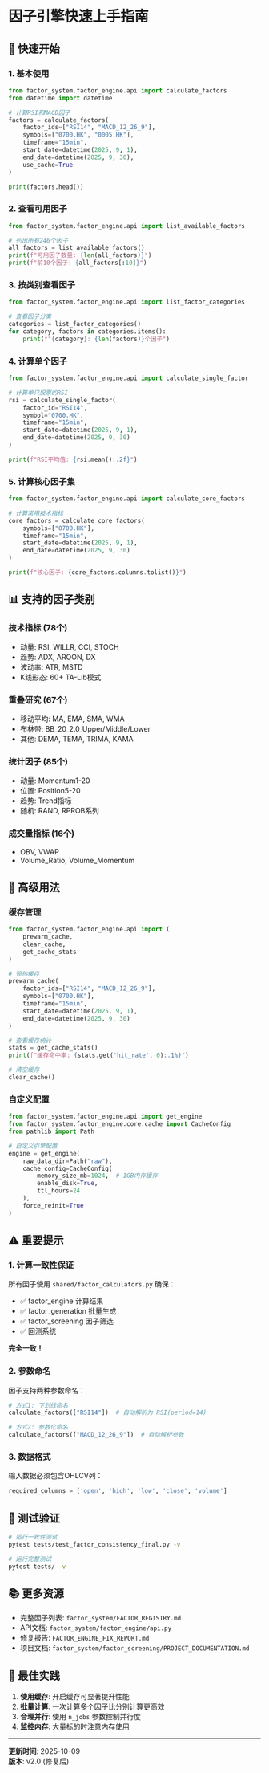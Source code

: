 # 因子引擎快速上手指南

## 🚀 快速开始

### 1. 基本使用

```python
from factor_system.factor_engine.api import calculate_factors
from datetime import datetime

# 计算RSI和MACD因子
factors = calculate_factors(
    factor_ids=["RSI14", "MACD_12_26_9"],
    symbols=["0700.HK", "0005.HK"],
    timeframe="15min",
    start_date=datetime(2025, 9, 1),
    end_date=datetime(2025, 9, 30),
    use_cache=True
)

print(factors.head())
```

### 2. 查看可用因子

```python
from factor_system.factor_engine.api import list_available_factors

# 列出所有246个因子
all_factors = list_available_factors()
print(f"可用因子数量: {len(all_factors)}")
print(f"前10个因子: {all_factors[:10]}")
```

### 3. 按类别查看因子

```python
from factor_system.factor_engine.api import list_factor_categories

# 查看因子分类
categories = list_factor_categories()
for category, factors in categories.items():
    print(f"{category}: {len(factors)}个因子")
```

### 4. 计算单个因子

```python
from factor_system.factor_engine.api import calculate_single_factor

# 计算单只股票的RSI
rsi = calculate_single_factor(
    factor_id="RSI14",
    symbol="0700.HK",
    timeframe="15min",
    start_date=datetime(2025, 9, 1),
    end_date=datetime(2025, 9, 30)
)

print(f"RSI平均值: {rsi.mean():.2f}")
```

### 5. 计算核心因子集

```python
from factor_system.factor_engine.api import calculate_core_factors

# 计算常用技术指标
core_factors = calculate_core_factors(
    symbols=["0700.HK"],
    timeframe="15min",
    start_date=datetime(2025, 9, 1),
    end_date=datetime(2025, 9, 30)
)

print(f"核心因子: {core_factors.columns.tolist()}")
```

## 📊 支持的因子类别

### 技术指标 (78个)
- 动量: RSI, WILLR, CCI, STOCH
- 趋势: ADX, AROON, DX
- 波动率: ATR, MSTD
- K线形态: 60+ TA-Lib模式

### 重叠研究 (67个)
- 移动平均: MA, EMA, SMA, WMA
- 布林带: BB_20_2.0_Upper/Middle/Lower
- 其他: DEMA, TEMA, TRIMA, KAMA

### 统计因子 (85个)
- 动量: Momentum1-20
- 位置: Position5-20
- 趋势: Trend指标
- 随机: RAND, RPROB系列

### 成交量指标 (16个)
- OBV, VWAP
- Volume_Ratio, Volume_Momentum

## 🔧 高级用法

### 缓存管理

```python
from factor_system.factor_engine.api import (
    prewarm_cache,
    clear_cache,
    get_cache_stats
)

# 预热缓存
prewarm_cache(
    factor_ids=["RSI14", "MACD_12_26_9"],
    symbols=["0700.HK"],
    timeframe="15min",
    start_date=datetime(2025, 9, 1),
    end_date=datetime(2025, 9, 30)
)

# 查看缓存统计
stats = get_cache_stats()
print(f"缓存命中率: {stats.get('hit_rate', 0):.1%}")

# 清空缓存
clear_cache()
```

### 自定义配置

```python
from factor_system.factor_engine.api import get_engine
from factor_system.factor_engine.core.cache import CacheConfig
from pathlib import Path

# 自定义引擎配置
engine = get_engine(
    raw_data_dir=Path("raw"),
    cache_config=CacheConfig(
        memory_size_mb=1024,  # 1GB内存缓存
        enable_disk=True,
        ttl_hours=24
    ),
    force_reinit=True
)
```

## ⚠️ 重要提示

### 1. 计算一致性保证
所有因子使用 `shared/factor_calculators.py` 确保：
- ✅ factor_engine 计算结果
- ✅ factor_generation 批量生成
- ✅ factor_screening 因子筛选
- ✅ 回测系统

**完全一致！**

### 2. 参数命名
因子支持两种参数命名：
```python
# 方式1: 下划线命名
calculate_factors(["RSI14"])  # 自动解析为 RSI(period=14)

# 方式2: 参数化命名
calculate_factors(["MACD_12_26_9"])  # 自动解析参数
```

### 3. 数据格式
输入数据必须包含OHLCV列：
```python
required_columns = ['open', 'high', 'low', 'close', 'volume']
```

## 🧪 测试验证

```bash
# 运行一致性测试
pytest tests/test_factor_consistency_final.py -v

# 运行完整测试
pytest tests/ -v
```

## 📚 更多资源

- 完整因子列表: `factor_system/FACTOR_REGISTRY.md`
- API文档: `factor_system/factor_engine/api.py`
- 修复报告: `FACTOR_ENGINE_FIX_REPORT.md`
- 项目文档: `factor_system/factor_screening/PROJECT_DOCUMENTATION.md`

## 🎯 最佳实践

1. **使用缓存**: 开启缓存可显著提升性能
2. **批量计算**: 一次计算多个因子比分别计算更高效
3. **合理并行**: 使用 `n_jobs` 参数控制并行度
4. **监控内存**: 大量标的时注意内存使用

---

**更新时间**: 2025-10-09  
**版本**: v2.0 (修复后)

